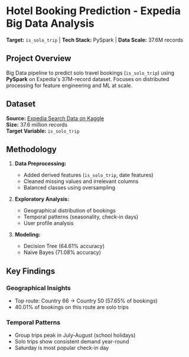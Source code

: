 # Hotel Booking Prediction - Expedia Big Data Analysis  
**Target:** `is_solo_trip` | **Tech Stack:** PySpark | **Data Scale:** 37.6M records  

## Project Overview  
Big Data pipeline to predict solo travel bookings (`is_solo_trip`) using **PySpark** on Expedia's 37M-record dataset. Focuses on distributed processing for feature engineering and ML at scale.  

## Dataset
**Source:** [Expedia Search Data on Kaggle](https://www.kaggle.com/code/omarelgabry/explore-expedia-search-data)  
**Size:** 37.6 million records  
**Target Variable:** `is_solo_trip`

## Methodology
1. **Data Preprocessing:**
   - Added derived features (`is_solo_trip`, date features)
   - Cleaned missing values and irrelevant columns
   - Balanced classes using oversampling

2. **Exploratory Analysis:**
   - Geographical distribution of bookings
   - Temporal patterns (seasonality, check-in days)
   - User profile analysis

3. **Modeling:**
   - Decision Tree (64.61% accuracy)
   - Naive Bayes (71.08% accuracy)

## Key Findings
### Geographical Insights
- Top route: Country 66 → Country 50 (57.65% of bookings)
- 40.01% of bookings on this route are solo trips

### Temporal Patterns
- Group trips peak in July-August (school holidays)
- Solo trips show consistent demand year-round
- Saturday is most popular check-in day

